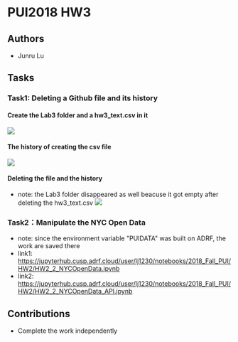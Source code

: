 # PUI2018 HW3

## Authors
- Junru Lu

## Tasks
### Task1: Deleting a Github file and its history

#### Create the Lab3 folder and a hw3_text.csv in it
![](https://github.com/LuJunru/PUI2018_lj1230/blob/master/HW2_lj1230/csv.png)

#### The history of creating the csv file
![](https://github.com/LuJunru/PUI2018_lj1230/blob/master/HW2_lj1230/history.png)

#### Deleting the file and the history
- note: the Lab3 folder disappeared as well beacuse it got empty after deleting the hw3_text.csv
![](https://github.com/LuJunru/PUI2018_lj1230/blob/master/HW2_lj1230/post-history.png)

### Task2：Manipulate the NYC Open Data
- note: since the environment variable "PUIDATA" was built on ADRF, the work are saved there
- link1: https://jupyterhub.cusp.adrf.cloud/user/lj1230/notebooks/2018_Fall_PUI/HW2/HW2_2_NYCOpenData.ipynb
- link2: https://jupyterhub.cusp.adrf.cloud/user/lj1230/notebooks/2018_Fall_PUI/HW2/HW2_2_NYCOpenData_API.ipynb

## Contributions
- Complete the work independently
